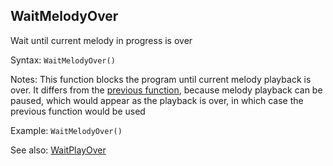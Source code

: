 ## WaitMelodyOver

Wait until current melody in progress is over

Syntax: `WaitMelodyOver()`

Notes: This function blocks the program until current melody playback is over. It differs from the [previous function](/api-native-functions/waitmelodyover.md), because melody playback can be paused, which would appear as the playback is over, in which case the previous function would be used

Example: `WaitMelodyOver()`

See also: [WaitPlayOver](/api-native-functions/waitplayover.md)

